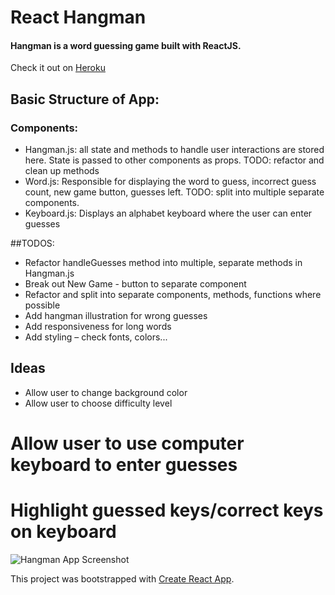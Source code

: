 # React Hangman

#### Hangman is a word guessing game built with ReactJS. 
Check it out on [Heroku](https://limitless-beyond-28378.herokuapp.com/)

## Basic Structure of App:

### Components:
* Hangman.js: all state and methods to handle user interactions are stored here. State is passed to other components as props. TODO: refactor and clean up methods
* Word.js: Responsible for displaying the word to guess, incorrect guess count, new game button, guesses left. TODO: split into multiple separate components.
* Keyboard.js: Displays an alphabet keyboard where the user can enter guesses

##TODOS:

* Refactor handleGuesses method into multiple, separate methods in Hangman.js 
* Break out New Game - button to separate component
* Refactor and split into separate components, methods, functions where possible
* Add hangman illustration for wrong guesses
* Add responsiveness for long words
* Add styling – check fonts, colors...

## Ideas
* Allow user to change background color
* Allow user to choose difficulty level
# Allow user to use computer keyboard to enter guesses
# Highlight guessed keys/correct keys on keyboard



![Hangman App Screenshot](https://i.imgur.com/GFPrroj.png)

This project was bootstrapped with [Create React App](https://github.com/facebookincubator/create-react-app).


